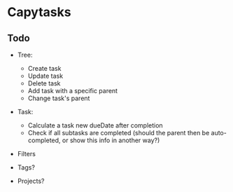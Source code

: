 # Capytasks

## Todo

- Tree:
  - Create task
  - Update task
  - Delete task
  - Add task with a specific parent
  - Change task's parent

- Task:
  - Calculate a task new dueDate after completion
  - Check if all subtasks are completed (should the parent then be auto-completed, or show this info in another way?)

- Filters

- Tags?
- Projects?